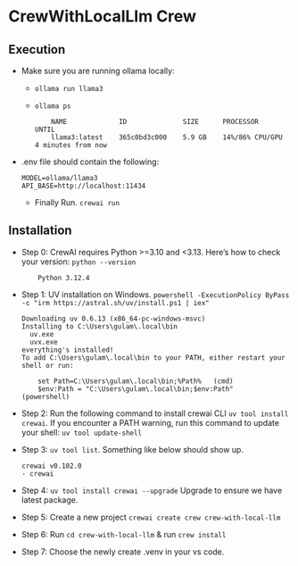 # CrewWithLocalLlm Crew
## Execution
- Make sure you are running ollama locally: 
    - `ollama run llama3`
    - `ollama ps`

      ```
          NAME             ID              SIZE      PROCESSOR          UNTIL
          llama3:latest    365c0bd3c000    5.9 GB    14%/86% CPU/GPU    4 minutes from now
        ```
- .env file should contain the following: 
    ```
    MODEL=ollama/llama3
    API_BASE=http://localhost:11434

    ```
  - Finally Run. `crewai run` 

## Installation
- Step 0: CrewAI requires Python >=3.10 and <3.13. Here’s how to check your version:
    `python --version`
    ```
        Python 3.12.4
    ```
- Step 1: UV installation on Windows. 
  `powershell -ExecutionPolicy ByPass -c "irm https://astral.sh/uv/install.ps1 | iex"`

  ```
  Downloading uv 0.6.13 (x86_64-pc-windows-msvc)
  Installing to C:\Users\gulam\.local\bin
    uv.exe
    uvx.exe
  everything's installed!
  To add C:\Users\gulam\.local\bin to your PATH, either restart your shell or run:

      set Path=C:\Users\gulam\.local\bin;%Path%   (cmd)
      $env:Path = "C:\Users\gulam\.local\bin;$env:Path"   (powershell)
  ```
- Step 2: Run the following command to install crewai CLI
    `uv tool install crewai`. If you 
    encounter a PATH warning, run this command to update your shell: `uv tool update-shell`
- Step 3: `uv tool list`. Something like below should show up. 
    ```
    crewai v0.102.0
    - crewai
    ```
- Step 4: `uv tool install crewai --upgrade` Upgrade to ensure we have latest package. 
- Step 5: Create a new project `crewai create crew crew-with-local-llm`
- Step 6: Run `cd crew-with-local-llm` & run `crew install`
- Step 7: Choose the newly create .venv in your vs code. 

